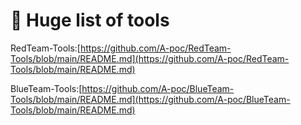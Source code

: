 # 🎂 Huge list of tools

RedTeam-Tools:[https://github.com/A-poc/RedTeam-Tools/blob/main/README.md](https://github.com/A-poc/RedTeam-Tools/blob/main/README.md)

BlueTeam-Tools:[https://github.com/A-poc/BlueTeam-Tools/blob/main/README.md](https://github.com/A-poc/BlueTeam-Tools/blob/main/README.md)
